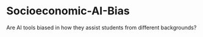 # Socioeconomic-AI-Bias
Are AI tools biased in how they assist students from different backgrounds?
